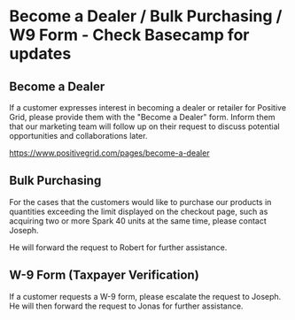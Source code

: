 
# Become a Dealer / Bulk Purchasing / W9 Form - Check Basecamp for updates


## Become a Dealer

If a customer expresses interest in becoming a dealer or retailer for Positive Grid, please provide them with the "Become a Dealer" form. Inform them that our marketing team will follow up on their request to discuss potential opportunities and collaborations later.

https://www.positivegrid.com/pages/become-a-dealer


## Bulk Purchasing

For the cases that the customers would like to purchase our products in quantities exceeding the limit displayed on the checkout page, such as acquiring two or more Spark 40 units at the same time, please contact Joseph.

He will forward the request to Robert for further assistance.


## W-9 Form (Taxpayer Verification)

If a customer requests a W-9 form, please escalate the request to Joseph. He will then forward the request to Jonas for further assistance.
